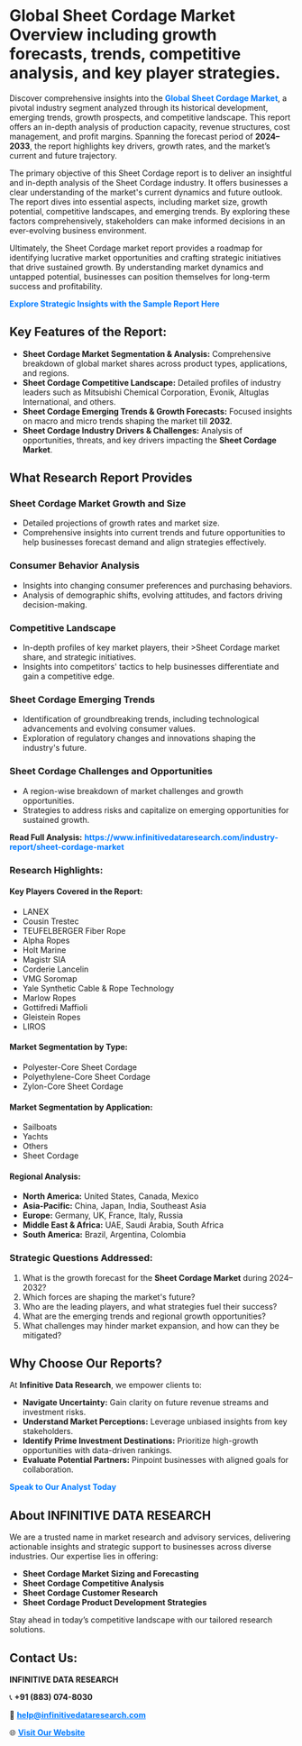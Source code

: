 <h1>Global Sheet Cordage Market Overview including growth forecasts, trends, competitive analysis, and key player strategies.</h1>
<p>
Discover comprehensive insights into the 
<a href="https://www.infinitivedataresearch.com/industry-report/sheet-cordage-market" rel="dofollow" style="color: #007BFF; text-decoration: none;"><strong>Global Sheet Cordage Market</strong></a>, a pivotal industry segment analyzed through its historical development, emerging trends, growth prospects, and competitive landscape. This report offers an in-depth analysis of production capacity, revenue structures, cost management, and profit margins. Spanning the forecast period of <strong>2024–2033</strong>, the report highlights key drivers, growth rates, and the market’s current and future trajectory.
</p>
<p>
The primary objective of this Sheet Cordage report is to deliver an insightful and in-depth analysis of the Sheet Cordage industry. It offers businesses a clear understanding of the market's current dynamics and future outlook. The report dives into essential aspects, including market size, growth potential, competitive landscapes, and emerging trends. By exploring these factors comprehensively, stakeholders can make informed decisions in an ever-evolving business environment.
</p>
<p>
Ultimately, the Sheet Cordage market report provides a roadmap for identifying lucrative market opportunities and crafting strategic initiatives that drive sustained growth. By understanding market dynamics and untapped potential, businesses can position themselves for long-term success and profitability.
</p>
<p>
<a href="https://www.infinitivedataresearch.com/request-sample/reportId=107561" style="color: #007BFF; text-decoration: none;"><strong>Explore Strategic Insights with the Sample Report Here</strong></a>
</p>

<h2>Key Features of the Report:</h2>
<ul>
<li><strong>Sheet Cordage Market Segmentation & Analysis:</strong> Comprehensive breakdown of global market shares across product types, applications, and regions.</li>
<li><strong>Sheet Cordage Competitive Landscape:</strong> Detailed profiles of industry leaders such as Mitsubishi Chemical Corporation, Evonik, Altuglas International, and others.</li>
<li><strong>Sheet Cordage Emerging Trends & Growth Forecasts:</strong> Focused insights on macro and micro trends shaping the market till <strong>2032</strong>.</li>
<li><strong>Sheet Cordage Industry Drivers & Challenges:</strong> Analysis of opportunities, threats, and key drivers impacting the <strong>Sheet Cordage Market</strong>.</li>
</ul>

<h2>What Research Report Provides</h2>
<h3>Sheet Cordage Market Growth and Size</h3>
<ul>
<li>Detailed projections of growth rates and market size.</li>
<li>Comprehensive insights into current trends and future opportunities to help businesses forecast demand and align strategies effectively.</li>
</ul>

<h3>Consumer Behavior Analysis</h3>
<ul>
<li>Insights into changing consumer preferences and purchasing behaviors.</li>
<li>Analysis of demographic shifts, evolving attitudes, and factors driving decision-making.</li>
</ul>

<h3>Competitive Landscape</h3>
<ul>
<li>In-depth profiles of key market players, their >Sheet Cordage market share, and strategic initiatives.</li>
<li>Insights into competitors' tactics to help businesses differentiate and gain a competitive edge.</li>
</ul>

<h3>Sheet Cordage Emerging Trends</h3>
<ul>
<li>Identification of groundbreaking trends, including technological advancements and evolving consumer values.</li>
<li>Exploration of regulatory changes and innovations shaping the industry's future.</li>
</ul>

<h3>Sheet Cordage Challenges and Opportunities</h3>
<ul>
<li>A region-wise breakdown of market challenges and growth opportunities.</li>
<li>Strategies to address risks and capitalize on emerging opportunities for sustained growth.</li>
</ul>
<p><strong>Read Full Analysis:</strong> <a href="https://www.infinitivedataresearch.com/industry-report/sheet-cordage-market" rel="dofollow" style="color: #007BFF; text-decoration: none;"><strong>https://www.infinitivedataresearch.com/industry-report/sheet-cordage-market</strong></a></p>
<h3>Research Highlights:</h3>
<h4>Key Players Covered in the Report:</h4>
<ul><li>LANEX</li><li>Cousin Trestec</li><li>TEUFELBERGER Fiber Rope</li><li>Alpha Ropes</li><li>Holt Marine</li><li>Magistr SIA</li><li>Corderie Lancelin</li><li>VMG Soromap</li><li>Yale Synthetic Cable &amp; Rope Technology</li><li>Marlow Ropes</li><li>Gottifredi Maffioli</li><li>Gleistein Ropes</li><li>LIROS</li></ul>
<h4>Market Segmentation by Type:</h4>
<ul><li>Polyester-Core Sheet Cordage</li><li>Polyethylene-Core Sheet Cordage</li><li>Zylon-Core Sheet Cordage</li></ul>
<h4>Market Segmentation by Application:</h4>
<ul><li>Sailboats</li><li>Yachts</li><li>Others</li><li>Sheet Cordage</li></ul>

<h4>Regional Analysis:</h4>
<ul>
<li><strong>North America:</strong> United States, Canada, Mexico</li>
<li><strong>Asia-Pacific:</strong> China, Japan, India, Southeast Asia</li>
<li><strong>Europe:</strong> Germany, UK, France, Italy, Russia</li>
<li><strong>Middle East & Africa:</strong> UAE, Saudi Arabia, South Africa</li>
<li><strong>South America:</strong> Brazil, Argentina, Colombia</li>
</ul>

<h3>Strategic Questions Addressed:</h3>
<ol>
<li>What is the growth forecast for the <strong>Sheet Cordage Market</strong> during 2024–2032?</li>
<li>Which forces are shaping the market's future?</li>
<li>Who are the leading players, and what strategies fuel their success?</li>
<li>What are the emerging trends and regional growth opportunities?</li>
<li>What challenges may hinder market expansion, and how can they be mitigated?</li>
</ol>

<h2>Why Choose Our Reports?</h2>
<p>At <strong>Infinitive Data Research</strong>, we empower clients to:</p>
<ul>
<li><strong>Navigate Uncertainty:</strong> Gain clarity on future revenue streams and investment risks.</li>
<li><strong>Understand Market Perceptions:</strong> Leverage unbiased insights from key stakeholders.</li>
<li><strong>Identify Prime Investment Destinations:</strong> Prioritize high-growth opportunities with data-driven rankings.</li>
<li><strong>Evaluate Potential Partners:</strong> Pinpoint businesses with aligned goals for collaboration.</li>
</ul>
<p><a href="https://www.infinitivedataresearch.com/industry-report/sheet-cordage-market" rel="dofollow" style="color: #007BFF; text-decoration: none;"><strong>Speak to Our Analyst Today</strong></a></p>

<h2>About INFINITIVE DATA RESEARCH</h2>
<p>We are a trusted name in market research and advisory services, delivering actionable insights and strategic support to businesses across diverse industries. Our expertise lies in offering:</p>
<ul>
<li><strong>Sheet Cordage Market Sizing and Forecasting</strong></li>
<li><strong>Sheet Cordage Competitive Analysis</strong></li>
<li><strong>Sheet Cordage Customer Research</strong></li>
<li><strong>Sheet Cordage Product Development Strategies</strong></li>
</ul>
<p>Stay ahead in today’s competitive landscape with our tailored research solutions.</p>

<h2>Contact Us:</h2>
<p><strong>INFINITIVE DATA RESEARCH</strong></p>
<p>📞 <strong>+91 (883) 074-8030</strong></p>
<p>📧 <strong><a href="mailto:help@infinitivedataresearch.com" style="color: #007BFF;">help@infinitivedataresearch.com</a></strong></p>
<p>🌐 <strong><a href="https://www.infinitivedataresearch.com" rel="dofollow" style="color: #007BFF;">Visit Our Website</a></strong></p>